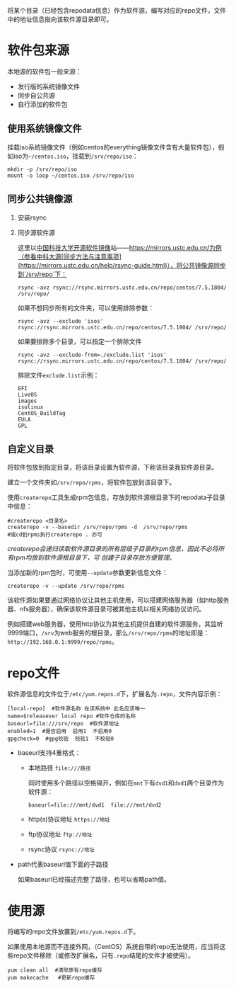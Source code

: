 将某个目录（已经包含repodata信息）作为软件源，编写对应的repo文件，文件中的地址信息指向该软件源目录即可。

# 软件包来源

本地源的软件包一般来源：

- 发行版的系统镜像文件
- 同步自公共源
- 自行添加的软件包

## 使用系统镜像文件

挂载iso系统镜像文件（例如centos的everything镜像文件含有大量软件包），假如iso为`~/centos.iso`，挂载到`/srv/repo/iso`：

```shell
mkdir -p /srv/repo/iso
mount -o loop ~/centos.iso /srv/repo/iso
```

## 同步公共镜像源

1. 安装rsync

2. 同步源软件源

   这里以[中国科技大学开源软件镜像](https://mirrors.ustc.edu.cn/)站——https://mirrors.ustc.edu.cn/为例（参看中科大源[同步方法与注意事项](https://mirrors.ustc.edu.cn/help/rsync-guide.html)），将公共镜像源同步到`/srv/repo`下：

   ```shell
   rsync -avz rsync://rsync.mirrors.ustc.edu.cn/repo/centos/7.5.1804/ /srv/repo/
   ```

   如果不想同步所有的文件夹，可以使用排除参数：

   ```shell
   rsync -avz --exclude 'isos' rsync://rsync.mirrors.ustc.edu.cn/repo/centos/7.5.1804/ /srv/repo/
   ```

   如果要排除多个目录，可以指定一个排除文件

   ```shell
   rsync -avz --exclude-from=./exclude.list 'isos' rsync://rsync.mirrors.ustc.edu.cn/repo/centos/7.5.1804/ /srv/repo/
   ```

   排除文件`exclude.list`示例：

   ```shell
   EFI
   LiveOS
   images
   isolinux
   CentOS_BuildTag
   EULA
   GPL
   ```

## 自定义目录

将软件包放到指定目录，将该目录设置为软件源，下称该目录我软件源目录。

建立一个文件夹如`/srv/repo/rpms`，将软件包放到该目录下。

使用`createrepo`工具生成rpm包信息，存放到软件源根目录下的repodata子目录中信息：

```shell
#createrepo <目录名>
createrepo -v --basedir /srv/repo/rpms -d  /srv/repo/rpms
#或cd到rpms执行createrepo . 亦可
```

*createrepo会递归读取软件源目录的所有层级子目录的rpm信息，因此不必将所有rpm均放到软件源根目录下，可 创建子目录存放方便管理。*

当添加新的rpm包时，可使用`--update`参数更新信息文件：

```shell
createrepo -v --update /srv/repo/rpms
```



该软件源如果要通过网络协议让其他主机使用，可以搭建网络服务器（如http服务器、nfs服务器），确保该软件源目录可被其他主机以相关网络协议访问。

例如搭建web服务器，使用http协议为其他主机提供自建的软件源服务，其监听9999端口，`/srv`为web服务的根目录，那么`/srv/repo/rpms`的地址即是：`http://192.168.0.1:9999/repo/rpms`。

# repo文件

软件源信息的文件位于`/etc/yum.repos.d`下，扩展名为`.repo`，文件内容示例：

```shell
[local-repo]  #软件源名称 在该系统中 此名应该唯一
name=$releasever local repo #软件仓库的名称
baseurl=file:///srv/repo  #软件源地址
enabled=1  #是否启用  启用1  不启用0
gpgcheck=0  #gpg校验  校验1  不校验0
```

- baseurl支持4重格式：
  - 本地路径  `file:///路径`

    同时使用多个路径以空格隔开，例如在`mnt`下有`dvd1`和`dvd1`两个目录作为软件源：

    ```shell
    baseurl=file:///mnt/dvd1  file:///mnt/dvd2
    ```

  - http(s)协议地址  `https://地址`

  - ftp协议地址  `ftp://地址`

  - rsync协议  `rsync://地址`


- path代表baseurl值下面的子路径

  如果baseurl已经描述完整了路径，也可以省略path值。

# 使用源

将编写的repo文件放置到`/etc/yum.repos.d`下。

如果使用本地源而不连接外网，（CentOS）系统自带的repo无法使用，应当将这些repo文件移除（或修改扩展名，只有`.repo`结尾的文件才被使用）。

```shell
yum clean all  #清除原有repo缓存
yum makecache   #更新repo缓存
```

